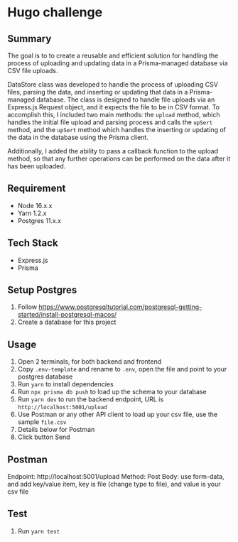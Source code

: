 # Hugo challenge

## Summary

The goal is to to create a reusable and efficient solution for handling the process of uploading and updating data in a Prisma-managed database via CSV file uploads.

DataStore class was developed to handle the process of uploading CSV files, parsing the data, and inserting or updating that data in a Prisma-managed database. The class is designed to handle file uploads via an Express.js Request object, and it expects the file to be in CSV format. To accomplish this, I included two main methods: the `upload` method, which handles the initial file upload and parsing process and calls the `upSert` method, and the `upSert` method which handles the inserting or updating of the data in the database using the Prisma client.

Additionally, I added the ability to pass a callback function to the upload method, so that any further operations can be performed on the data after it has been uploaded.

## Requirement

- Node 16.x.x
- Yarn 1.2.x
- Postgres 11.x.x

## Tech Stack

- Express.js
- Prisma

## Setup Postgres

1. Follow https://www.postgresqltutorial.com/postgresql-getting-started/install-postgresql-macos/
1. Create a database for this project

## Usage

1. Open 2 terminals, for both backend and frontend
1. Copy `.env-template` and rename to `.env`, open the file and point to your postgres database
1. Run `yarn` to install dependencies
1. Run `npx prisma db push` to load up the schema to your database
1. Run `yarn dev` to run the backend endpoint, URL is `http://localhost:5001/upload`
1. Use Postman or any other API client to load up your csv file, use the sample `file.csv`
1. Details below for Postman
1. Click button Send

## Postman

Endpoint: http://localhost:5001/upload
Method: Post
Body: use form-data, and add key/value item, key is file (change type to file), and value is your csv file

## Test

1. Run `yarn test`
